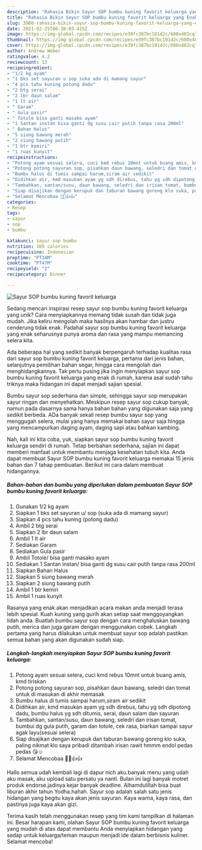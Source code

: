 ```yaml
---
description: "Rahasia Bikin Sayur SOP bumbu kuning favorit keluarga yang Enak Banget"
title: "Rahasia Bikin Sayur SOP bumbu kuning favorit keluarga yang Enak Banget"
slug: 3900-rahasia-bikin-sayur-sop-bumbu-kuning-favorit-keluarga-yang-enak-banget
date: 2021-02-25T06:38:03.415Z
image: https://img-global.cpcdn.com/recipes/e39fc387bc101d2c/680x482cq70/sayur-sop-bumbu-kuning-favorit-keluarga-foto-resep-utama.jpg
thumbnail: https://img-global.cpcdn.com/recipes/e39fc387bc101d2c/680x482cq70/sayur-sop-bumbu-kuning-favorit-keluarga-foto-resep-utama.jpg
cover: https://img-global.cpcdn.com/recipes/e39fc387bc101d2c/680x482cq70/sayur-sop-bumbu-kuning-favorit-keluarga-foto-resep-utama.jpg
author: Andrew Weber
ratingvalue: 4.2
reviewcount: 13
recipeingredient:
- "1/2 kg ayam"
- "1 bks set sayuran u sop suka ada di mamang sayur"
- "4 pcs tahu kuning potong dadu"
- "2 btg serai"
- "2 lbr daun salam"
- "1 lt air"
- " Garam"
- " Gula pasir"
- " Totole bisa ganti masako ayam"
- "1 Santan instan bisa ganti dg susu cair putih tanpa rasa 200ml"
- " Bahan Halus"
- "5 siung bawang merah"
- "2 siung bawang putih"
- "1 btr kemiri"
- "1 ruas kunyit"
recipeinstructions:
- "Potong ayam sesuai selera, cuci kmd rebus 10mnt untuk buang amis, kmd tiriskan"
- "Potong potong sayuran sop, pisahkan daun bawang, seledri dan tomat untuk di masukan di akhir memasak"
- "Bumbu halus di tumis sampai harum,siram air sedikit"
- "Didihkan air, kmd masukan ayam yg sdh direbus, tahu yg sdh dipotong dadu, bumbu halus yg sdh ditumis, serai, daun salam dan sayuran"
- "Tambahkan, santan/susu, daun bawang, seledri dan irisan tomat, bumbui dg gula putih, garam dan totole, cek rasa, biarkan sampai sayur agak layu(sesuai selera)"
- "Siap disajikan dengan kerupuk dan taburan bawang goreng klo suka, paling nikmat klo saya pribadi ditambah irisan rawit hmmm endol pedas pedas 😘☺"
- "Selamat Mencobaa 🥰🥰👍👍"
categories:
- Resep
tags:
- sayur
- sop
- bumbu

katakunci: sayur sop bumbu 
nutrition: 169 calories
recipecuisine: Indonesian
preptime: "PT34M"
cooktime: "PT47M"
recipeyield: "2"
recipecategory: Dinner

---
```



![Sayur SOP bumbu kuning favorit keluarga](https://img-global.cpcdn.com/recipes/e39fc387bc101d2c/680x482cq70/sayur-sop-bumbu-kuning-favorit-keluarga-foto-resep-utama.jpg)

Sedang mencari inspirasi resep sayur sop bumbu kuning favorit keluarga yang unik? Cara menyiapkannya memang tidak susah dan tidak juga mudah. Jika keliru mengolah maka hasilnya akan hambar dan justru cenderung tidak enak. Padahal sayur sop bumbu kuning favorit keluarga yang enak seharusnya punya aroma dan rasa yang mampu memancing selera kita.

Ada beberapa hal yang sedikit banyak berpengaruh terhadap kualitas rasa dari sayur sop bumbu kuning favorit keluarga, pertama dari jenis bahan, selanjutnya pemilihan bahan segar, hingga cara mengolah dan menghidangkannya. Tak perlu pusing jika ingin menyiapkan sayur sop bumbu kuning favorit keluarga yang enak di rumah, karena asal sudah tahu triknya maka hidangan ini dapat menjadi sajian spesial.

Bumbu sayur sop sederhana dan simple, sehingga sayur sop merupakan sayur ringan dan menyehatkan. Meskipun resep sayur sop cukup banyak, namun pada dasarnya sama hanya bahan bahan yang digunakan saja yang sedikit berbeda. ADa banyak sekali resep bumbu sayur sop yang menggugah selera, mulai yang hanya memakai bahan sayur saja hingga yang mencampurkan daging ayam, daging sapi atau bahkan kambing.


Nah, kali ini kita coba, yuk, siapkan sayur sop bumbu kuning favorit keluarga sendiri di rumah. Tetap berbahan sederhana, sajian ini dapat memberi manfaat untuk membantu menjaga kesehatan tubuh kita. Anda dapat membuat Sayur SOP bumbu kuning favorit keluarga memakai 15 jenis bahan dan 7 tahap pembuatan. Berikut ini cara dalam membuat hidangannya.

<!--inarticleads1-->

##### Bahan-bahan dan bumbu yang diperlukan dalam pembuatan Sayur SOP bumbu kuning favorit keluarga:

1. Gunakan 1/2 kg ayam
1. Siapkan 1 bks set sayuran u/ sop (suka ada di mamang sayur)
1. Siapkan 4 pcs tahu kuning (potong dadu)
1. Ambil 2 btg serai
1. Siapkan 2 lbr daun salam
1. Ambil 1 lt air
1. Sediakan  Garam
1. Sediakan  Gula pasir
1. Ambil  Totole/ bisa ganti masako ayam
1. Sediakan 1 Santan instan/ bisa ganti dg susu cair putih tanpa rasa 200ml
1. Siapkan  Bahan Halus
1. Siapkan 5 siung bawang merah
1. Siapkan 2 siung bawang putih
1. Ambil 1 btr kemiri
1. Ambil 1 ruas kunyit


Rasanya yang enak akan menjadikan acara makan anda menjadi terasa lebih spesial. Kuah kuning yang gurih akan setiap saat menggoyangkan lidah anda. Buatlah bumbu sayur sop dengan cara menghaluskan bawang putih, merica dan juga garam dengan menggunakan cobek. Langkah pertama yang harus dilakukan untuk membuat sayur sop adalah pastikan semua bahan yang akan digunakan sudah siap. 

<!--inarticleads2-->

##### Langkah-langkah menyiapkan Sayur SOP bumbu kuning favorit keluarga:

1. Potong ayam sesuai selera, cuci kmd rebus 10mnt untuk buang amis, kmd tiriskan
1. Potong potong sayuran sop, pisahkan daun bawang, seledri dan tomat untuk di masukan di akhir memasak
1. Bumbu halus di tumis sampai harum,siram air sedikit
1. Didihkan air, kmd masukan ayam yg sdh direbus, tahu yg sdh dipotong dadu, bumbu halus yg sdh ditumis, serai, daun salam dan sayuran
1. Tambahkan, santan/susu, daun bawang, seledri dan irisan tomat, bumbui dg gula putih, garam dan totole, cek rasa, biarkan sampai sayur agak layu(sesuai selera)
1. Siap disajikan dengan kerupuk dan taburan bawang goreng klo suka, paling nikmat klo saya pribadi ditambah irisan rawit hmmm endol pedas pedas 😘☺
1. Selamat Mencobaa 🥰🥰👍👍


Hallo semua.udah kembali lagi di dapur nich aku.banyak menu yang udah aku masak, aku upload satu persatu ya nanti. Bulan ini lagi banyak motret produk endorse.jadinya kejar banyak deadline. Alhamdulillah bisa buat liburan akhir tahun Yodha.hahah. Sayur sop adalah salah satu jenis hidangan yang begitu kaya akan jenis sayuran. Kaya warna, kaya rasa, dan pastinya juga kaya akan gizi. 

Terima kasih telah menggunakan resep yang tim kami tampilkan di halaman ini. Besar harapan kami, olahan Sayur SOP bumbu kuning favorit keluarga yang mudah di atas dapat membantu Anda menyiapkan hidangan yang sedap untuk keluarga/teman maupun menjadi ide dalam berbisnis kuliner. Selamat mencoba!
